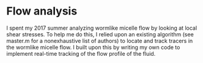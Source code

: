 # Flow analysis
I spent my 2017 summer analyzing wormlike micelle flow by looking at local shear stresses. To help me do this, I relied upon an existing algorithm (see master.m for a nonexhaustive list of authors) to locate and track tracers in the wormlike micelle flow. I built upon this by writing my own code to implement real-time tracking of the flow profile of the fluid. 

